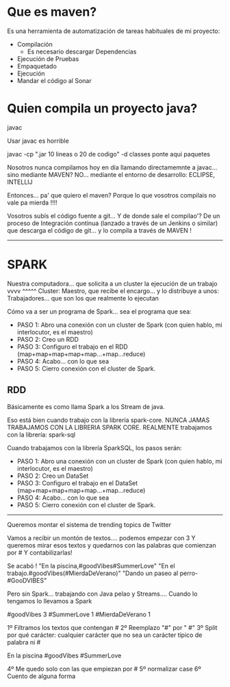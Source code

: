# Que es maven?

Es una herramienta de automatización de tareas habituales de mi proyecto:
- Compilación
    - Es necesario descargar Dependencias
- Ejecución de Pruebas
- Empaquetado
- Ejecución
- Mandar el código al Sonar

# Quien compila un proyecto java?

javac

Usar javac es horrible

javac -cp ".jar 10 lineas o 20 de codigo" -d classes ponte aqui paquetes

Nosotros nunca compilamos hoy en día llamando directamemnte a javac... sino mediante MAVEN?  NO... mediante el entorno de desarrollo: ECLIPSE, INTELLIJ

Entonces... pa' que quiero el maven?
Porque lo que vosotros compilais no vale pa mierda !!!!

Vosotros subís el código fuente a git...
Y de donde sale el compilao'?
De un proceso de Integración continua (lanzado a través de un Jenkins o similar)
que descarga el código de git... y lo compila a través de MAVEN !

---

# SPARK

Nuestra computadora... que solicita a un cluster la ejecución de un trabajo
vvvv ^^^^^
Cluster:
Maestro, que recibe el encargo... y lo distribuye a unos:
Trabajadores... que son los que realmente lo ejecutan

Cómo va a ser un programa de Spark... sea el programa que sea:

- PASO 1: Abro una conexión con un cluster de Spark (con quien hablo, mi interlocutor, es el maestro)
- PASO 2: Creo un RDD
- PASO 3: Configuro el trabajo en el RDD (map+map+map+map+map...+map...reduce)
- PASO 4: Acabo... con lo que sea
- PASO 5: Cierro conexión con el cluster de Spark.

## RDD

Básicamente es como llama Spark a los Stream de java.

Eso está bien cuando trabajo con la librería spark-core. NUNCA JAMAS TRABAJAMOS CON LA LIBRERIA SPARK CORE.
REALMENTE trabajamos con la librería: spark-sql

Cuando trabajamos con la librería SparkSQL, los pasos serán:

- PASO 1: Abro una conexión con un cluster de Spark (con quien hablo, mi interlocutor, es el maestro)
- PASO 2: Creo un DataSet
- PASO 3: Configuro el trabajo en el DataSet (map+map+map+map+map...+map...reduce)
- PASO 4: Acabo... con lo que sea
- PASO 5: Cierro conexión con el cluster de Spark.

---

Queremos montar el sistema de trending topics de Twitter

Vamos a recibir un montón de textos.... podemos empezar con 3
Y queremos mirar esos textos y quedarnos con las palabras que comienzan por #
Y contabilizarlas!

Se acabó !
"En la piscina,#goodVibes#SummerLove"
"En el trabajo.#goodVibes(#MierdaDeVerano)"
"Dando un paseo al perro-#GooDVIBES"

Pero sin Spark... trabajando con Java pelao y Streams.... Cuando lo tengamos lo llevamos a Spark

#goodVibes 3
#SummerLove 1
#MierdaDeVerano 1

1º Filtramos los textos que contengan #
2º Reemplazo "#" por " #"
3º Split por qué carácter: cualquier carácter que no sea un carácter típico de palabra ni #

En
la
piscina
#goodVibes
#SummerLove

4º Me quedo solo con las que empiezan por #
5º normalizar case
6º Cuento de alguna forma 